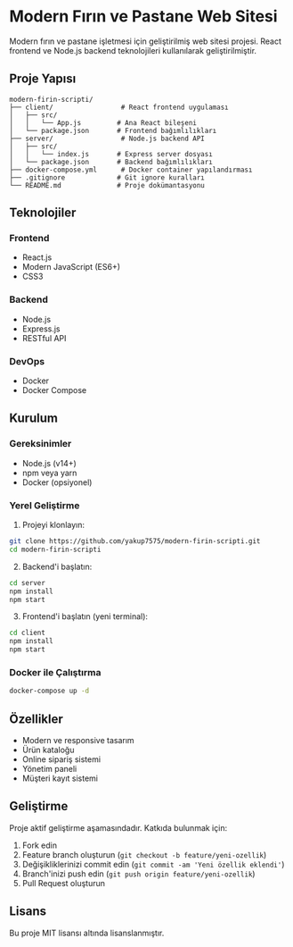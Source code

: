 # Modern Fırın ve Pastane Web Sitesi

Modern fırın ve pastane işletmesi için geliştirilmiş web sitesi projesi. React frontend ve Node.js backend teknolojileri kullanılarak geliştirilmiştir.

## Proje Yapısı

```
modern-firin-scripti/
├── client/                 # React frontend uygulaması
│   ├── src/
│   │   └── App.js         # Ana React bileşeni
│   └── package.json       # Frontend bağımlılıkları
├── server/                 # Node.js backend API
│   ├── src/
│   │   └── index.js       # Express server dosyası
│   └── package.json       # Backend bağımlılıkları
├── docker-compose.yml      # Docker container yapılandırması
├── .gitignore             # Git ignore kuralları
└── README.md              # Proje dokümantasyonu
```

## Teknolojiler

### Frontend
- React.js
- Modern JavaScript (ES6+)
- CSS3

### Backend
- Node.js
- Express.js
- RESTful API

### DevOps
- Docker
- Docker Compose

## Kurulum

### Gereksinimler
- Node.js (v14+)
- npm veya yarn
- Docker (opsiyonel)

### Yerel Geliştirme

1. Projeyi klonlayın:
```bash
git clone https://github.com/yakup7575/modern-firin-scripti.git
cd modern-firin-scripti
```

2. Backend'i başlatın:
```bash
cd server
npm install
npm start
```

3. Frontend'i başlatın (yeni terminal):
```bash
cd client
npm install
npm start
```

### Docker ile Çalıştırma

```bash
docker-compose up -d
```

## Özellikler

- Modern ve responsive tasarım
- Ürün kataloğu
- Online sipariş sistemi
- Yönetim paneli
- Müşteri kayıt sistemi

## Geliştirme

Proje aktif geliştirme aşamasındadır. Katkıda bulunmak için:

1. Fork edin
2. Feature branch oluşturun (`git checkout -b feature/yeni-ozellik`)
3. Değişikliklerinizi commit edin (`git commit -am 'Yeni özellik eklendi'`)
4. Branch'inizi push edin (`git push origin feature/yeni-ozellik`)
5. Pull Request oluşturun

## Lisans

Bu proje MIT lisansı altında lisanslanmıştır.